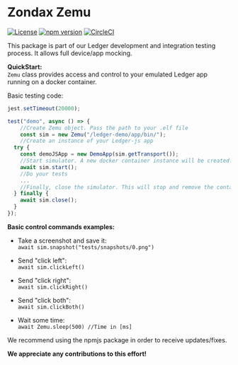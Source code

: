 # Zondax Zemu

[![License](https://img.shields.io/badge/License-Apache%202.0-blue.svg)](https://opensource.org/licenses/Apache-2.0)
[![npm version](https://badge.fury.io/js/%40zondax%2Fzemu.svg)](https://badge.fury.io/js/%40zondax%2Fzemu)
[![CircleCI](https://circleci.com/gh/Zondax/zemu.svg?style=shield&circle-token=4766b9b560d35854bdf5991fcf3497585a8cc57e)](https://circleci.com/gh/Zondax/zemu)

This package is part of our Ledger development and integration testing process. It allows full device/app mocking.

**QuickStart:** \
```Zemu``` class provides access and control to your emulated Ledger app running on a docker container.

Basic testing code:
```javascript
jest.setTimeout(20000);

test("demo", async () => {
    //Create Zemu object. Pass the path to your .elf file
    const sim = new Zemu("/ledger-demo/app/bin/");
    //Create an instance of your Ledger-js app
  try {
    const demoJSApp = new DemoApp(sim.getTransport());
    //Start simulator. A new docker container instance will be created.
    await sim.start();
    //Do your tests
    ...
    //Finally, close the simulator. This will stop and remove the container.
  } finally {
    await sim.close();
  }
});
```

**Basic control commands examples:**
- Take a screenshot and save it: \
  ```await sim.snapshot("tests/snapshots/0.png")```

- Send "click left": \
```await sim.clickLeft()```

- Send "click right": \
```await sim.clickRight()```

- Send "click both": \
```await sim.clickBoth()```

- Wait some time: \
```await Zemu.sleep(500) //Time in [ms]```

We recommend using the npmjs package in order to receive updates/fixes.

**We appreciate any contributions to this effort!**
